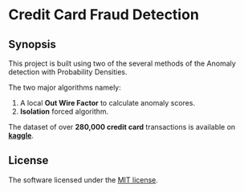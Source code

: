 # Credit Card Fraud Detection

## Synopsis
This project is built using two of the several methods of the Anomaly detection with Probability Densities.


The two major algorithms namely:

 1. A local **Out Wire Factor** to calculate anomaly scores.
 2. **Isolation** forced algorithm.


 The dataset of over **280,000 credit card** transactions is available on **[kaggle](https://www.kaggle.com/mlg-ulb/creditcardfraud)**.

## License
The software licensed under the [MIT license](LICENSE).
